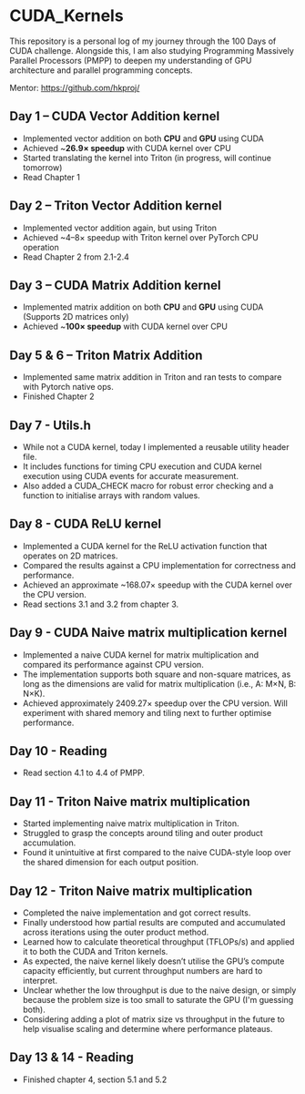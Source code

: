 # CUDA_Kernels

This repository is a personal log of my journey through the 100 Days of CUDA challenge. Alongside this, I am also studying Programming Massively Parallel Processors (PMPP) to deepen my understanding of GPU architecture and parallel programming concepts.

Mentor: https://github.com/hkproj/

## Day 1 – CUDA Vector Addition kernel

- Implemented vector addition on both **CPU** and **GPU** using CUDA  
- Achieved ~**26.9× speedup** with CUDA kernel over CPU
- Started translating the kernel into Triton (in progress, will continue tomorrow)
- Read Chapter 1

## Day 2 – Triton Vector Addition kernel

- Implemented vector addition again, but using Triton
- Achieved ~4–8× speedup with Triton kernel over PyTorch CPU operation
- Read Chapter 2 from 2.1-2.4

## Day 3 – CUDA Matrix Addition kernel

- Implemented matrix addition on both **CPU** and **GPU** using CUDA (Supports 2D matrices only)
- Achieved ~**100× speedup** with CUDA kernel over CPU

## Day 5 & 6 – Triton Matrix Addition
- Implemented same matrix addition in Triton and ran tests to compare with Pytorch native ops.
- Finished Chapter 2

## Day 7 - Utils.h
- While not a CUDA kernel, today I implemented a reusable utility header file.
- It includes functions for timing CPU execution and CUDA kernel execution using CUDA events for accurate measurement.
- Also added a CUDA_CHECK macro for robust error checking and a function to initialise arrays with random values.

## Day 8 - CUDA ReLU kernel
- Implemented a CUDA kernel for the ReLU activation function that operates on 2D matrices.
- Compared the results against a CPU implementation for correctness and performance.
- Achieved an approximate ~168.07× speedup with the CUDA kernel over the CPU version.
- Read sections 3.1 and 3.2 from chapter 3.

## Day 9 - CUDA Naive matrix multiplication kernel
-	Implemented a naive CUDA kernel for matrix multiplication and compared its performance against CPU version.
- The implementation supports both square and non-square matrices, as long as the dimensions are valid for matrix multiplication (i.e., A: M×N, B: N×K).
- Achieved approximately 2409.27× speedup over the CPU version. Will experiment with shared memory and tiling next to further optimise performance.

## Day 10 - Reading
- Read section 4.1 to 4.4 of PMPP.

## Day 11 - Triton Naive matrix multiplication 
- Started implementing naive matrix multiplication in Triton.
- Struggled to grasp the concepts around tiling and outer product accumulation.
- Found it unintuitive at first compared to the naive CUDA-style loop over the shared dimension for each output position.

## Day 12 - Triton Naive matrix multiplication 
- 	Completed the naive implementation and got correct results.
-	Finally understood how partial results are computed and accumulated across iterations using the outer product method.
-	Learned how to calculate theoretical throughput (TFLOPs/s) and applied it to both the CUDA and Triton kernels.
-	As expected, the naive kernel likely doesn’t utilise the GPU’s compute capacity efficiently, but current throughput numbers are hard to interpret.
-	Unclear whether the low throughput is due to the naive design, or simply because the problem size is too small to saturate the GPU (I'm guessing both). 
-	Considering adding a plot of matrix size vs throughput in the future to help visualise scaling and determine where performance plateaus.

## Day 13 & 14 - Reading
-	Finished chapter 4, section 5.1 and 5.2
